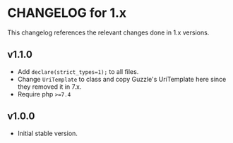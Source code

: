 # CHANGELOG for 1.x
This changelog references the relevant changes done in 1.x versions.


## v1.1.0
* Add `declare(strict_types=1);` to all files.
* Change `UriTemplate` to class and copy Guzzle's UriTemplate here since they removed it in 7.x.
* Require php `>=7.4`


## v1.0.0
* Initial stable version.
